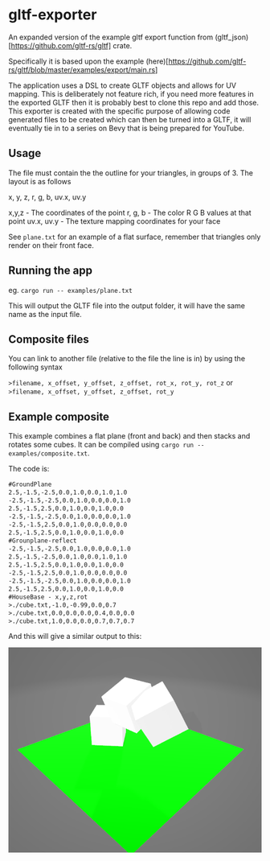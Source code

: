 # gltf-exporter
An expanded version of the example gltf export function from (gltf_json)[https://github.com/gltf-rs/gltf] crate.

Specifically it is based upon the example (here)[https://github.com/gltf-rs/gltf/blob/master/examples/export/main.rs]

The application uses a DSL to create GLTF objects and allows for UV mapping. This is deliberately not feature rich, if you need more features in the exported GLTF then it is probably best to clone this repo and add those. This exporter is created with the specific purpose of allowing code generated files to be created which can then be turned  into a GLTF, it will eventually tie in to a series on Bevy that is being prepared for YouTube. 

## Usage
The file must contain the the outline for your triangles, in groups of 3. The layout is as follows

x, y, z, r, g, b, uv.x, uv.y

x,y,z - The coordinates of the point
r, g, b - The color R G B values at that point
uv.x, uv.y - The texture mapping coordinates for your face

See `plane.txt` for an example of a flat surface, remember that triangles only render on their front face.

## Running the app
eg.
`cargo run -- examples/plane.txt`

This will output the GLTF file into the output folder, it will have the same name as the input file.

## Composite files
You can link to another file (relative to the file the line is in) by using the following syntax

`>filename, x_offset, y_offset, z_offset, rot_x, rot_y, rot_z`
or
`>filename, x_offset, y_offset, z_offset, rot_y`

## Example composite
This example combines a flat plane (front and back) and then stacks and rotates some cubes. It can
be compiled using `cargo run -- examples/composite.txt`. 

The code is:

```
#GroundPlane
2.5,-1.5,-2.5,0.0,1.0,0.0,1.0,1.0
-2.5,-1.5,-2.5,0.0,1.0,0.0,0.0,1.0
2.5,-1.5,2.5,0.0,1.0,0.0,1.0,0.0
-2.5,-1.5,-2.5,0.0,1.0,0.0,0.0,1.0
-2.5,-1.5,2.5,0.0,1.0,0.0,0.0,0.0
2.5,-1.5,2.5,0.0,1.0,0.0,1.0,0.0
#Grounplane-reflect
-2.5,-1.5,-2.5,0.0,1.0,0.0,0.0,1.0
2.5,-1.5,-2.5,0.0,1.0,0.0,1.0,1.0
2.5,-1.5,2.5,0.0,1.0,0.0,1.0,0.0
-2.5,-1.5,2.5,0.0,1.0,0.0,0.0,0.0
-2.5,-1.5,-2.5,0.0,1.0,0.0,0.0,1.0
2.5,-1.5,2.5,0.0,1.0,0.0,1.0,0.0
#HouseBase - x,y,z,rot
>./cube.txt,-1.0,-0.99,0.0,0.7
>./cube.txt,0.0,0.0,0.0,0.4,0.0,0.0
>./cube.txt,1.0,0.0,0.0,0.7,0.7,0.7
```

And this will give a similar output to this:

![Compostie blocks output](screenshot.png "Example Composite Output")